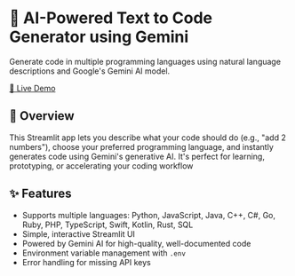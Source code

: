 # 🧠 AI-Powered Text to Code Generator using Gemini

Generate code in multiple programming languages using natural language descriptions and Google's Gemini AI model.

[🔗 Live Demo](https://ai-powered-text-to-code-generator-shravya-h-jain.streamlit.app/)


## 🚀 Overview

This Streamlit app lets you describe what your code should do (e.g., "add 2 numbers"), choose your preferred programming language, and instantly generates code using Gemini's generative AI. It's perfect for learning, prototyping, or accelerating your coding workflow

## ✨ Features

- Supports multiple languages: Python, JavaScript, Java, C++, C#, Go, Ruby, PHP, TypeScript, Swift, Kotlin, Rust, SQL
- Simple, interactive Streamlit UI
- Powered by Gemini AI for high-quality, well-documented code
- Environment variable management with `.env`
- Error handling for missing API keys
